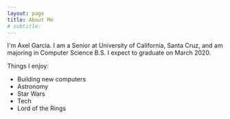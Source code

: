 ```yaml
---
layout: page
title: About Me
# subtitle: 
---
```


I'm Axel Garcia. I am a Senior at University of California, Santa Cruz, and am majoring in Computer Science B.S. I expect to graduate on March 2020.

Things I enjoy:
   -   Building new computers
   -   Astronomy
   -   Star Wars
   -   Tech
   -   Lord of the Rings

